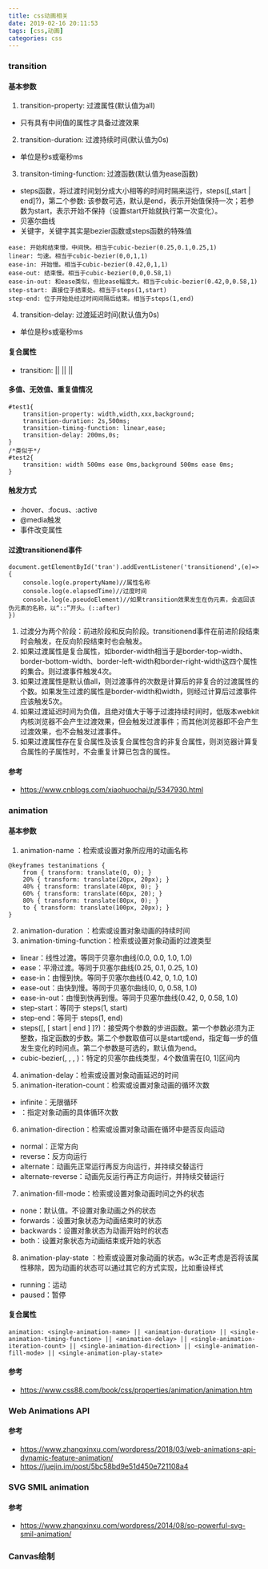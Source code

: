 ```yaml
---
title: css动画相关
date: 2019-02-16 20:11:53
tags: [css,动画]
categories: css
---
```


### transition

#### 基本参数

1. transition-property: 过渡属性(默认值为all)

- 只有具有中间值的属性才具备过渡效果

2. transition-duration: 过渡持续时间(默认值为0s)

- 单位是秒s或毫秒ms

3. transiton-timing-function: 过渡函数(默认值为ease函数)

- steps函数，将过渡时间划分成大小相等的时间时隔来运行，steps(<integer>[,start | end]?)，第二个参数: 该参数可选，默认是end，表示开始值保持一次；若参数为start，表示开始不保持（设置start开始就执行第一次变化）。
- 贝塞尔曲线
- 关键字，关键字其实是bezier函数或steps函数的特殊值

```
ease: 开始和结束慢，中间快。相当于cubic-bezier(0.25,0.1,0.25,1)
linear: 匀速。相当于cubic-bezier(0,0,1,1)
ease-in: 开始慢。相当于cubic-bezier(0.42,0,1,1)
ease-out: 结束慢。相当于cubic-bezier(0,0,0.58,1)
ease-in-out: 和ease类似，但比ease幅度大。相当于cubic-bezier(0.42,0,0.58,1)
step-start: 直接位于结束处。相当于steps(1,start)
step-end: 位于开始处经过时间间隔后结束。相当于steps(1,end)
```

4. transition-delay: 过渡延迟时间(默认值为0s)

- 单位是秒s或毫秒ms

#### 复合属性

- transition: <transition-property> || <transition-duration> || <transition-timing-function> || <transition-delay>

#### 多值、无效值、重复值情况

```
#test1{
    transition-property: width,width,xxx,background;
    transition-duration: 2s,500ms;
    transition-timing-function: linear,ease;
    transition-delay: 200ms,0s;
}
/*类似于*/
#test2{
    transition: width 500ms ease 0ms,background 500ms ease 0ms;
}
```

#### 触发方式

- :hover、:focus、:active
- @media触发
- 事件改变属性

#### 过渡transitionend事件

```
document.getElementById('tran').addEventListener('transitionend',(e)=>{
    console.log(e.propertyName)//属性名称
    console.log(e.elapsedTime)//过度时间
    console.log(e.pseudoElement)//如果transition效果发生在伪元素，会返回该伪元素的名称，以“::”开头。(::after)
})
```

1. 过渡分为两个阶段：前进阶段和反向阶段。transitionend事件在前进阶段结束时会触发，在反向阶段结束时也会触发。
2. 如果过渡属性是复合属性，如border-width相当于是border-top-width、border-bottom-width、border-left-width和border-right-width这四个属性的集合。则过渡事件触发4次。
3. 如果过渡属性是默认值all，则过渡事件的次数是计算后的非复合的过渡属性的个数。如果发生过渡的属性是border-width和width，则经过计算后过渡事件应该触发5次。
4. 如果过渡延迟时间为负值，且绝对值大于等于过渡持续时间时，低版本webkit内核浏览器不会产生过渡效果，但会触发过渡事件；而其他浏览器即不会产生过渡效果，也不会触发过渡事件。
5. 如果过渡属性存在复合属性及该复合属性包含的非复合属性，则浏览器计算复合属性的子属性时，不会重复计算已包含的属性。

#### 参考

- https://www.cnblogs.com/xiaohuochai/p/5347930.html

### animation

#### 基本参数

1. animation-name ：检索或设置对象所应用的动画名称

```
@keyframes testanimations {
	from { transform: translate(0, 0); }
	20% { transform: translate(20px, 20px); }
	40% { transform: translate(40px, 0); }
	60% { transform: translate(60px, 20); }
	80% { transform: translate(80px, 0); }
	to { transform: translate(100px, 20px); }
}
```

2. animation-duration ：检索或设置对象动画的持续时间
3. animation-timing-function：检索或设置对象动画的过渡类型

- linear：线性过渡。等同于贝塞尔曲线(0.0, 0.0, 1.0, 1.0)
- ease：平滑过渡。等同于贝塞尔曲线(0.25, 0.1, 0.25, 1.0)
- ease-in：由慢到快。等同于贝塞尔曲线(0.42, 0, 1.0, 1.0)
- ease-out：由快到慢。等同于贝塞尔曲线(0, 0, 0.58, 1.0)
- ease-in-out：由慢到快再到慢。等同于贝塞尔曲线(0.42, 0, 0.58, 1.0)
- step-start：等同于 steps(1, start)
- step-end：等同于 steps(1, end)
- steps(<integer>[, [ start | end ] ]?)：接受两个参数的步进函数。第一个参数必须为正整数，指定函数的步数。第二个参数取值可以是start或end，指定每一步的值发生变化的时间点。第二个参数是可选的，默认值为end。
- cubic-bezier(<number>, <number>, <number>, <number>)：特定的贝塞尔曲线类型，4个数值需在[0, 1]区间内

4. animation-delay：检索或设置对象动画延迟的时间
5. animation-iteration-count：检索或设置对象动画的循环次数
- infinite：无限循环
- <number>：指定对象动画的具体循环次数
6. animation-direction：检索或设置对象动画在循环中是否反向运动

- normal：正常方向
- reverse：反方向运行
- alternate：动画先正常运行再反方向运行，并持续交替运行
- alternate-reverse：动画先反运行再正方向运行，并持续交替运行

7. animation-fill-mode：检索或设置对象动画时间之外的状态

- none：默认值。不设置对象动画之外的状态
- forwards：设置对象状态为动画结束时的状态
- backwards：设置对象状态为动画开始时的状态
- both：设置对象状态为动画结束或开始的状态

8. animation-play-state ：检索或设置对象动画的状态。w3c正考虑是否将该属性移除，因为动画的状态可以通过其它的方式实现，比如重设样式

- running：运动
- paused：暂停

#### 复合属性

```
animation: <single-animation-name> || <animation-duration> || <single-animation-timing-function> || <animation-delay> || <single-animation-iteration-count> || <single-animation-direction> || <single-animation-fill-mode> || <single-animation-play-state>
```

#### 参考

- https://www.css88.com/book/css/properties/animation/animation.htm

### Web Animations API

#### 参考

- https://www.zhangxinxu.com/wordpress/2018/03/web-animations-api-dynamic-feature-animation/
- https://juejin.im/post/5bc58bd9e51d450e721108a4

### SVG SMIL animation

#### 参考
- https://www.zhangxinxu.com/wordpress/2014/08/so-powerful-svg-smil-animation/

### Canvas绘制
